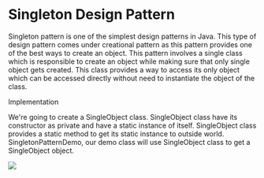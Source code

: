 # Singleton Design Pattern

Singleton pattern is one of the simplest design patterns in Java. This type of design pattern comes under creational pattern as this pattern provides one of the best ways to create an object.
This pattern involves a single class which is responsible to create an object while making sure that only single object gets created.
This class provides a way to access its only object which can be accessed directly without need to instantiate the object of the class.

Implementation

We're going to create a SingleObject class. SingleObject class have its constructor as private and have a static instance of itself.
SingleObject class provides a static method to get its static instance to outside world. SingletonPatternDemo, our demo class will use SingleObject class to get a SingleObject object.

![](https://programmer.group/images/article/70fb5c64e18617361cd64c4597fac3ed.jpg)